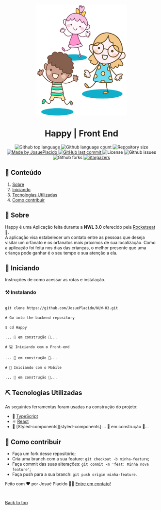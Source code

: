 <div align="center" id="top">
    <img src="./.github/app.png" alt="Happy" width="300px"/>
    <br>
</div>

<h1 align="center">Happy | Front End</h1>

<p align="center">
  <img alt="Github top language" src="https://img.shields.io/github/languages/top/JosuePlacido/NLW-03?color=56BEB8">

  <img alt="Github language count" src="https://img.shields.io/github/languages/count/JosuePlacido/NLW-03?color=56BEB8">

  <img alt="Repository size" src="https://img.shields.io/github/repo-size/JosuePlacido/NLW-03?color=56BEB8">

   <a href="https://www.linkedin.com/in/gabriel-pereira-oliveira-78b1801ab/">
    <img alt="Made by JosuePlacido" src="https://img.shields.io/badge/made%20by-JosuePlacido-%2304D361">
  </a>

  <a href="https://github.com/JosuePlacido/nlw-03/commits/master">
    <img alt="GitHub last commit" src="https://img.shields.io/github/last-commit/JosuePlacido/Nlw-03">
  </a>

  <img alt="License" src="https://img.shields.io/badge/license-MIT-brightgreen">

  <img alt="Github issues" src="https://img.shields.io/github/issues/JosuePlacido/NLW-03?color=56BEB8" />

  <img alt="Github forks" src="https://img.shields.io/github/forks/JosuePlacido/NLW-03?color=56BEB8" />
   <a href="https://github.com/JosuePlacido/nlw-03/stargazers">
    <img alt="Stargazers" src="https://img.shields.io/github/stars/JosuePlacido/nlw-03?style=social">
  </a>
</p>

## 📝 Conteúdo

1. <a href="#about">Sobre</a>
1. <a href="#getting_started">Iniciando</a>
1. <a href="#built_using">Tecnologias Utilizadas</a>
1. <a href="#contribute">Como contribuir</a>

## 🧐 Sobre <a name = "about"></a>

Happy é uma Aplicação feita durante a **NWL 3.0** oferecido pela [Rocketseat] :rocket:.<br/>
A aplicação visa estabelecer um contato entre as pessoas que deseja visitar um orfanato e os orfanatos
mais próximos de sua localização. Como a aplicação foi feita nos dias das crianças, o melhor presente
que uma criança pode ganhar é o seu tempo e sua atenção a ela.<br/>

## 🏁 Iniciando <a name = "getting_started"></a>

Instruções de como acessar as rotas e instalação.

### ⚒ Instalando <a name = "installing"></a>

```

git clone https://github.com/JosuePlacido/NLW-03.git

# Go into the backend repository

$ cd Happy

... 🚧 em construção 🚧...

# 💻 Iniciando com o Front-end

... 🚧 em construção 🚧...

# 📱 Iniciando com o Mobile

... 🚧 em construção 🚧...

```

## ⛏️ Tecnologias Utilizadas <a name = "built_using"></a>

As seguintes ferramentas foram usadas na construção do projeto:

-   🔵 [TypeScript][typescript]
-   ⚛️ [React][reactjs]
-   💅 [Styled-components][styled-components]
    ... 🚧 em construção 🚧...

## 🤔 Como contribuir <a name = "contribute"></a>

-   Faça um fork desse repositório;
-   Cria uma branch com a sua feature: `git checkout -b minha-feature`;
-   Faça commit das suas alterações: `git commit -m 'feat: Minha nova feature'`;
-   Faça push para a sua branch: `git push origin minha-feature`.

Feito com ❤️ por Josué Placido 👋🏽 [Entre em contato!](https://www.linkedin.com/in/josue-placido-da-silveira-junior-28a5941b4/)

[expo]: https://expo.io/
[image-picker]: https://docs.expo.io/versions/latest/sdk/imagepicker/
[handlebars]: https://handlebarsjs.com/
[postgres]: https://www.postgresql.org/
[typeorm]: https://typeorm.io/#/
[nodejs]: https://nodejs.org/en/
[redis]: https://redis.io/
[typescript]: https://www.typescriptlang.org/
[reactjs]: https://reactjs.org
[reactnative]: https://reactnative.dev/
[rs]: https://rocketseat.com.br
[rocketseat]: https://github.com/Rocketseat

&#xa0;

<a href="#top">Back to top</a>
